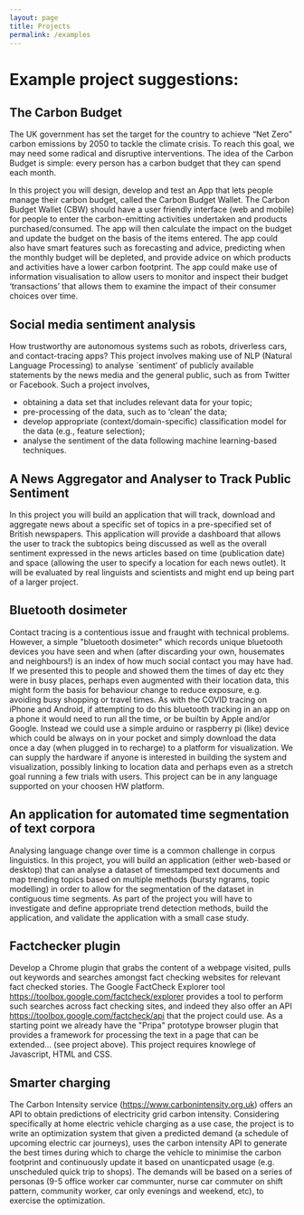 ```yaml
---
layout: page
title: Projects
permalink: /examples
---
```


# Example project suggestions:

## The Carbon Budget

The UK government has set the target for the country to achieve “Net Zero” carbon emissions by 2050 to tackle the climate crisis. To reach this goal, we may need some radical and disruptive interventions. The idea of the Carbon Budget is simple: every person has a carbon budget that they can spend each month.

In this project you will design, develop and test an App that lets people manage their carbon budget, called the Carbon Budget Wallet. The Carbon Budget Wallet (CBW) should have a user friendly interface (web and mobile) for people to enter the carbon-emitting activities undertaken and products purchased/consumed. The app will then calculate the impact on the budget and update the budget on the basis of the items entered. The app could also have smart features such as forecasting and advice, predicting when the monthly budget will be depleted, and provide advice on which products and activities have a lower carbon footprint. The app could make use of information visualisation to allow users to monitor and inspect their budget ‘transactions’ that allows them to examine the impact of their consumer choices over time.

## Social media sentiment analysis 

How trustworthy are autonomous systems such as robots, driverless cars, and contact-tracing apps? This project involves making use of NLP (Natural Language Processing) to analyse `sentiment’ of publicly available statements by the news media and the general public, such as from Twitter or Facebook. Such a project involves,

- obtaining a data set that includes relevant data for your topic;
- pre-processing of the data, such as to ‘clean’ the data;
- develop appropriate (context/domain-specific) classification model for the data (e.g., feature selection);
- analyse the sentiment of the data following machine learning-based techniques.

## A News Aggregator and Analyser to Track Public Sentiment

In this project you will build an application that will track, download and aggregate news about a specific set of topics in a pre-specified set of British newspapers. This application will provide a dashboard that allows the user to track the subtopics being discussed as well as the overall sentiment expressed in the news articles based on time (publication date) and space (allowing the user to specify a location for each news outlet). It will be evaluated by real linguists and scientists and might end up being part of a larger project.

## Bluetooth dosimeter

Contact tracing is a contentious issue and fraught with technical problems. However, a simple "bluetooth dosimeter" which records unique bluetooth devices you have seen and when (after discarding your own, housemates and neighbours!) is an index of how much social contact you may have had. If we presented this to people and showed them the times of day etc they were in busy places, perhaps even augmented with their location data, this might form the basis for behaviour change to reduce exposure, e.g. avoiding busy shopping or travel times. As with the COVID tracing on iPhone and Android, if attempting to do this bluetooth tracking in an app on a phone it would need to run all the time, or be builtin by Apple and/or Google. Instead we could use a simple arduino or raspberry pi (like) device which could be always on in your pocket and simply download the data once a day (when plugged in to recharge) to a platform for visualization. We can supply the hardware if anyone is interested in building the system and visualization, possibly linking to location data and perhaps even as a stretch goal running a few trials with users. This project can be in any language supported on your choosen HW platform.

## An application for automated time segmentation of text corpora

Analysing language change over time is a common challenge in corpus linguistics. In this project, you will build an application (either web-based or desktop) that can analyse a dataset of timestamped text documents and map trending topics based on multiple methods (bursty ngrams, topic modelling) in order to allow for the segmentation of the dataset in contiguous time segments. As part of the project you will have to investigate and define appropriate trend detection methods, build the application, and validate the application with a small case study.

## Factchecker plugin

Develop a Chrome plugin that grabs the content of a webpage visited, pulls out keywords and searches amongst fact checking websites for relevant fact checked stories. The Google FactCheck Explorer tool <https://toolbox.google.com/factcheck/explorer> provides a tool to perform such searches across fact checking sites, and indeed they also offer an API <https://toolbox.google.com/factcheck/api> that the project could use. As a starting point we already have the "Pripa" prototype browser plugin that provides a framework for processing the text in a page that can be extended... (see project above). This project requires knowlege of Javascript, HTML and CSS.

## Smarter charging

The Carbon Intensity service (https://www.carbonintensity.org.uk) offers an API to obtain predictions of electricity grid carbon intensity. Considering specifically at home electric vehicle charging as a use case, the project is to write an optimization system that given a predicted demand (a schedule of upcoming electric car journeys), uses the carbon intensity API to generate the best times during which to charge the vehicle to minimise the carbon footprint and continuously update it based on unanticpated usage (e.g. unscheduled quick trip to shops). The demands will be based on a series of personas (9-5 office worker car communter, nurse car commuter on shift pattern, community worker, car only evenings and weekend, etc), to exercise the optimization.


